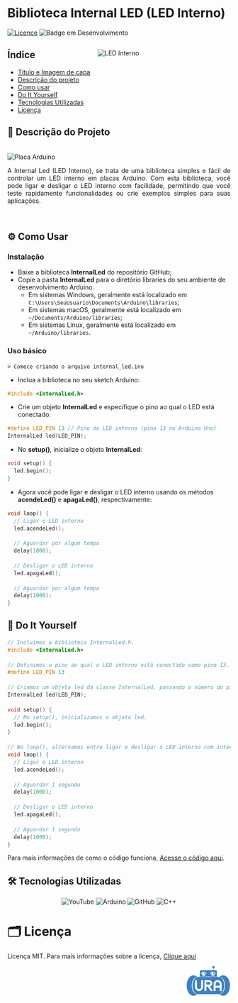 # Biblioteca Internal LED (LED Interno)

[![Licence](https://img.shields.io/github/license/Ileriayo/markdown-badges?style=for-the-badge)](./LICENSE)
![Badge em Desenvolvimento](http://img.shields.io/static/v1?label=STATUS&message=DESENVOLVIDA&color=GREEN&style=for-the-badge)

<div style="display: inline_block">

<img width="300px" align="right" src="https://cdn.pixabay.com/photo/2017/01/31/13/22/led-2023979_960_720.png" alt="LED Interno">

## Índice

- [Título e Imagem de capa](#internal-led)
- [Descrição do projeto](#-descrição-do-projeto)
- [Como usar](#-como-usar)
- [Do It Yourself](#-do-it-yourself)
- [Tecnologias Utilizadas](#%EF%B8%8F-tecnologias-utilizadas)
- [Licença](#%EF%B8%8F-licença)

</div>

## :page_facing_up: Descrição do Projeto 

<br>

<img width="300px" align="left" src="https://roboticsbackend.com/wp-content/uploads/2021/09/arduino_builtin_led.png" alt="Placa Arduino">

<br>

<p align="justify">A Internal Led (LED Interno), se trata de uma biblioteca simples e fácil de controlar um LED interno em placas Arduino. Com esta biblioteca, você pode ligar e desligar o LED interno com facilidade, permitindo que você teste rapidamente funcionalidades ou crie exemplos simples para suas aplicações.
</p>

<br>

## :gear: Como Usar

### Instalação

- Baixe a biblioteca <strong>InternalLed</strong> do repositório GitHub;
- Copie a pasta <strong>InternalLed</strong> para o diretório libraries do seu ambiente de desenvolvimento Arduino.
    - Em sistemas Windows, geralmente está localizado em `C:\Users\SeuUsuario\Documents\Arduino\libraries`;
    - Em sistemas macOS, geralmente está localizado em `~/Documents/Arduino/libraries`;
    - Em sistemas Linux, geralmente está localizado em `~/Arduino/libraries`.

### Uso básico

```shell
> Comece criando o arquivo internal_led.ino
```

- Inclua a biblioteca no seu sketch Arduino:
```c++
#include <InternalLed.h> 
```

- Crie um objeto <strong>InternalLed</strong> e especifique o pino ao qual o LED está conectado:
```c++
#define LED_PIN 13 // Pino do LED interno (pino 13 no Arduino Uno) 
InternalLed led(LED_PIN);
```

- No <strong>setup()</strong>, inicialize o objeto <strong>InternalLed</strong>:
```c++
void setup() {
  led.begin();
}
```

- Agora você pode ligar e desligar o LED interno usando os métodos <strong>acendeLed()</strong> e <strong>apagaLed()</strong>, respectivamente:
```c++
void loop() {
  // Ligar o LED interno
  led.acendeLed();

  // Aguardar por algum tempo
  delay(1000);

  // Desligar o LED interno
  led.apagaLed();

  // Aguardar por algum tempo
  delay(1000);
}
```

## :construction_worker: Do It Yourself

```c++
// Incluímos a biblioteca InternalLed.h.
#include <InternalLed.h>

// Definimos o pino ao qual o LED interno está conectado como pino 13.
#define LED_PIN 13

// Criamos um objeto led da classe InternalLed, passando o número do pino como argumento para o construtor.
InternalLed led(LED_PIN);

void setup() {
  // No setup(), inicializamos o objeto led.
  led.begin();
}

// No loop(), alternamos entre ligar e desligar o LED interno com intervalos de 1 segundo utilizando os métodos acendeLed() e apagaLed(), respectivamente.
void loop() {
  // Ligar o LED interno
  led.acendeLed();

  // Aguardar 1 segundo
  delay(1000);

  // Desligar o LED interno
  led.apagaLed();

  // Aguardar 1 segundo
  delay(1000);
}
```
Para mais informações de como o código funciona, <a href="./Examples/InternalLed/InternalLed.ino">Acesse o código aqui</a>.


## :hammer_and_wrench: Tecnologias Utilizadas

<div align="center">

![YouTube](https://img.shields.io/badge/YouTube-%23FF0000.svg?style=for-the-badge&logo=YouTube&logoColor=white)
![Arduino](https://img.shields.io/badge/-Arduino-00979D?style=for-the-badge&logo=Arduino&logoColor=white)
![GitHub](https://img.shields.io/badge/github-%23000000.svg?style=for-the-badge&logo=github&logoColor=white)
![C++](https://img.shields.io/badge/c++-%2300599C.svg?style=for-the-badge&logo=c%2B%2B&logoColor=white)

</div>

# :card_index_dividers: Licença
Licença MIT. Para mais informações sobre a licença, <a href="../LICENSE">Clique aqui</a>

<img src="https://github.com/umroboporaluno/.github/blob/main/profile/ura-logo.png" alt="URA Logo" width="100" align="right" />
